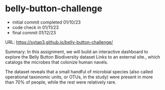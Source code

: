 # belly-button-challenge
 - initial commit completed 01/10/23
 - code check in 01/11/23
 - final commit 01/12/23

 URL: https://svtap3.github.io/belly-button-challenge/

 Summary: In this assignment, we will build an interactive dashboard to explore the Belly Button Biodiversity dataset Links to an external site., which catalogs the microbes that colonize human navels.

The dataset reveals that a small handful of microbial species (also called operational taxonomic units, or OTUs, in the study) were present in more than 70% of people, while the rest were relatively rare.